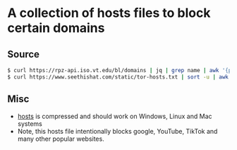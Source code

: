 # A collection of hosts files to block certain domains

## Source

```bash
$ curl https://rpz-api.iso.vt.edu/bl/domains | jq | grep name | awk '{print $2}' | tr --delete ",\"" | sort -u | awk '{print "0.0.0.0 " $0}' > vt.rpz
$ curl https://www.seethishat.com/static/tor-hosts.txt | sort -u | awk '{print "0.0.0.0 " $0}' > sth.tor
```

## Misc

* [hosts](hosts) is compressed and should work on Windows, Linux and Mac systems
* Note, this hosts file intentionally blocks google, YouTube, TikTok and many other popular websites.
